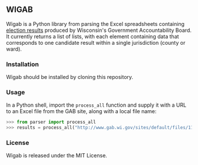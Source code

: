 ## WIGAB

Wigab is a Python library from parsing the Excel spreadsheets containing [election results](http://www.gab.wi.gov/elections-voting/results) produced by Wisconsin's Government Accountability Board. It currently returns a list of lists, with each element containing data that corresponds to one candidate result within a single jurisdiction (county or ward).

### Installation

Wigab should be installed by cloning this repository.

### Usage

In a Python shell, import the `process_all` function and supply it with a URL to an Excel file from the GAB site, along with a local file name:

```python
>>> from parser import process_all
>>> results = process_all("http://www.gab.wi.gov/sites/default/files/11.4.2014%20Election%20Results%20-%20all%20offices%20w%20x%20w%20report.xlsx", "2014_general_ward_results.xlsx")
```

### License

Wigab is released under the MIT License.
